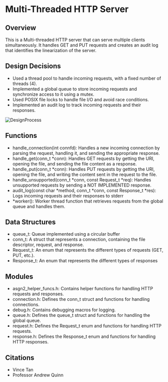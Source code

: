 # Multi-Threaded HTTP Server

## Overview

This is a Multi-threaded HTTP server that can serve multiple clients simultaneously. It handles GET and PUT requests and creates an audit log that identifies the linearization of the server. 

## Design Decisions

- Used a thread pool to handle incoming requests, with a fixed number of threads (4).
- Implemented a global queue to store incoming requests and synchronize access to it using a mutex.
- Used POSIX file locks to handle file I/O and avoid race conditions.
- Implemented an audit log to track incoming requests and their responses.

![DesignProcess](https://user-images.githubusercontent.com/52511888/225232039-258e1f09-a30f-4336-ac4d-8d2606875cea.PNG)

## Functions

- handle_connection(int connfd): Handles a new incoming connection by parsing the request, handling it, and sending the appropriate response.
- handle_get(conn_t *conn): Handles GET requests by getting the URI, opening the file, and sending the file content as a response.
- handle_put(conn_t *conn): Handles PUT requests by getting the URI, opening the file, and writing the content sent in the request to the file.
- handle_unsupported(conn_t *conn, const Request_t *req): Handles unsupported requests by sending a NOT IMPLEMENTED response.
- audit_log(const char *method, conn_t *conn, const Response_t *res): Logs incoming requests and their responses to stderr
- *worker(): Worker thread function that retrieves requests from the global queue and handles them.

## Data Structures

- queue_t: Queue implemented using a circular buffer
- conn_t: A struct that represents a connection, containing the file descriptor, request, and response.
- Request_t: An enum that represents the different types of requests (GET, PUT, etc.).
- Response_t: An enum that represents the different types of responses 

## Modules
- asgn2_helper_funcs.h: Contains helper functions for handling HTTP requests and responses.
- connection.h: Defines the conn_t struct and functions for handling connections.
- debug.h: Contains debugging macros for logging.
- queue.h: Defines the queue_t struct and functions for handling the global queue.
- request.h: Defines the Request_t enum and functions for handling HTTP requests.
- response.h: Defines the Response_t enum and functions for handling HTTP responses.

## Citations
- Vince Tan
- Professor Andrew Quinn
